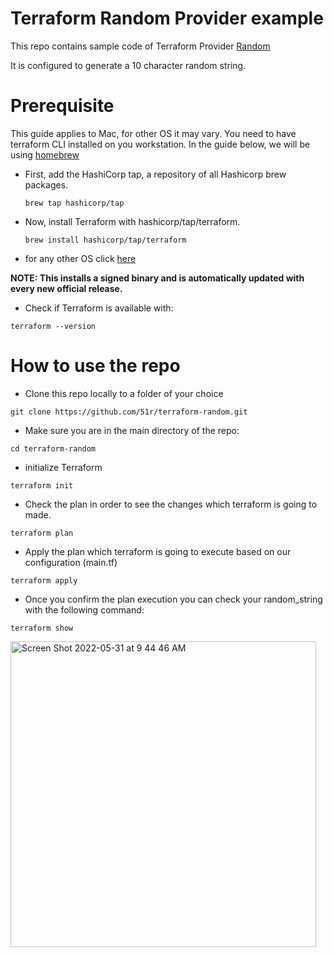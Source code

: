 # Terraform Random Provider example

This repo contains sample code of Terraform Provider [Random](https://registry.terraform.io/providers/hashicorp/random/latest)

It is configured to generate a 10 character random string.

# Prerequisite
This guide applies to Mac, for other OS it may vary. You need to have terraform CLI installed on you workstation. In the guide below, we will be using [homebrew](https://brew.sh/)

*  First, add the HashiCorp tap, a repository of all Hashicorp brew packages. 
    ```
    brew tap hashicorp/tap
    ```
    
* Now, install Terraform with hashicorp/tap/terraform.
   ```
   brew install hashicorp/tap/terraform
   ```
   
*  for any other OS click [here](https://learn.hashicorp.com/tutorials/terraform/install-cli)

**NOTE: This installs a signed binary and is automatically updated with every new official release.**

* Check if Terraform is available with: 
```
terraform --version
```

# How to use the repo

* Clone this repo locally to a folder of your choice
```
git clone https://github.com/51r/terraform-random.git
```

* Make sure you are in the main directory of the repo:
```
cd terraform-random
```

* initialize Terraform  
```
terraform init
```

* Check the plan in order to see the changes which terraform is going to made.
```
terraform plan
```

* Apply the plan which terraform is going to execute based on our configuration (main.tf)
```
terraform apply
```

* Once you confirm the plan execution you can check your random_string with the following command:
```
terraform show
```

<img width="489" alt="Screen Shot 2022-05-31 at 9 44 46 AM" src="https://user-images.githubusercontent.com/52199951/171109429-7ac8c9b7-9662-49d0-bf54-eaa02ed7483c.png">

